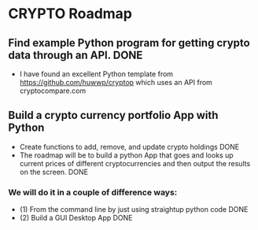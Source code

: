 # CRYPTO Roadmap

## Find example Python program for getting crypto data through an API. DONE
 - I have found an excellent Python template from https://github.com/huwwp/cryptop which uses an API from cryptocompare.com

## Build a crypto currency portfolio App with Python
 - Create functions to add, remove, and update crypto holdings DONE
 - The roadmap will be to build a python App that goes and looks up current prices of different cryptocurrencies and then output the results on the screen. DONE

### We will do it in a couple of difference ways:
 - (1) From the command line by just using straightup python code DONE
 - (2) Build a GUI Desktop App DONE
